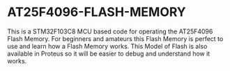 # AT25F4096-FLASH-MEMORY
This is a STM32F103C8 MCU based code for operating the AT25F4096 Flash Memory. For beginners and amateurs this Flash Memory is perfect to use and learn how a Flash Memory works. This Model of Flash is also available in Proteus so it will be easier to debug and  understand how it works. 
